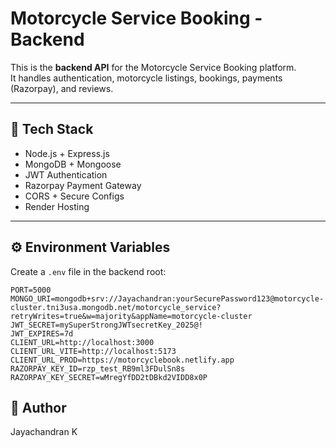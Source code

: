 # Motorcycle Service Booking - Backend

This is the **backend API** for the Motorcycle Service Booking platform.  
It handles authentication, motorcycle listings, bookings, payments (Razorpay), and reviews.

---

## 🚀 Tech Stack

- Node.js + Express.js
- MongoDB + Mongoose
- JWT Authentication
- Razorpay Payment Gateway
- CORS + Secure Configs
- Render Hosting

---

## ⚙️ Environment Variables

Create a `.env` file in the backend root:

```env
PORT=5000
MONGO_URI=mongodb+srv://Jayachandran:yourSecurePassword123@motorcycle-cluster.tni3usa.mongodb.net/motorcycle_service?retryWrites=true&w=majority&appName=motorcycle-cluster
JWT_SECRET=mySuperStrongJWTsecretKey_2025@!
JWT_EXPIRES=7d
CLIENT_URL=http://localhost:3000
CLIENT_URL_VITE=http://localhost:5173
CLIENT_URL_PROD=https://motorcyclebook.netlify.app
RAZORPAY_KEY_ID=rzp_test_RB9ml3FDulSn8s
RAZORPAY_KEY_SECRET=wMregYfDD2tDBkd2VIDD8x0P
```

## 🧠 Author

Jayachandran K
